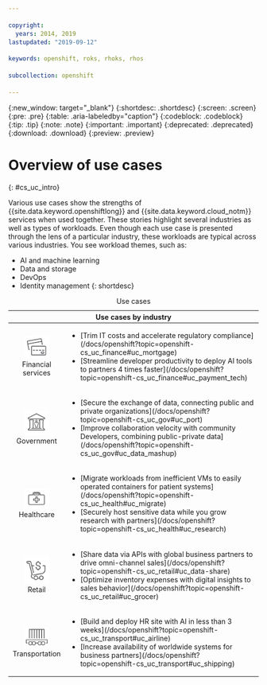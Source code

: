 ```yaml
---

copyright:
  years: 2014, 2019
lastupdated: "2019-09-12"

keywords: openshift, roks, rhoks, rhos

subcollection: openshift

---
```


{:new_window: target="_blank"}
{:shortdesc: .shortdesc}
{:screen: .screen} 
{:pre: .pre}
{:table: .aria-labeledby="caption"}
{:codeblock: .codeblock}
{:tip: .tip}
{:note: .note}
{:important: .important}
{:deprecated: .deprecated}
{:download: .download}
{:preview: .preview}

# Overview of use cases
{: #cs_uc_intro}

Various use cases show the strengths of {{site.data.keyword.openshiftlong}} and  {{site.data.keyword.cloud_notm}} services when used together. These stories highlight several industries as well as types of workloads. Even though each use case is presented through the lens of a particular industry, these workloads are typical across various industries. You see workload themes, such as: 
* AI and machine learning
* Data and storage
* DevOps
* Identity management
{: shortdesc}

<table summary="The table shows the use cases. Rows are to be read from the left to right, with icons representing each industry in column one the description in column two.">
<caption>Use cases</caption>
  <thead>
  <th colspan=2>Use cases by industry</th>
  </thead>
  <tbody>
    <tr>
    <td align="center"><img src="images/finance.svg" width="50" alt="Icon of front and back of credit card"/><br>Financial services</td>
    <td><ul>
    <li>[Trim IT costs and accelerate regulatory compliance](/docs/openshift?topic=openshift-cs_uc_finance#uc_mortgage)</li>
    <li>[Streamline developer productivity to deploy AI tools to partners 4 times faster](/docs/openshift?topic=openshift-cs_uc_finance#uc_payment_tech)</li>
    </ul></td>
     </tr>
     <tr>
     <td align="center"><img src="images/gov.svg" width="50" alt="Icon of government building with person inside"/><br>Government</td>
     <td><ul>
    <li>[Secure the exchange of data, connecting public and private organizations](/docs/openshift?topic=openshift-cs_uc_gov#uc_port)</li>
     <li>[Improve collaboration velocity with community Developers, combining public-private data](/docs/openshift?topic=openshift-cs_uc_gov#uc_data_mashup)</li></ul></td>
      </tr>
    <tr>
      <td align="center"><img src="images/health.svg" width="50" alt="Icon of medical bag"/><br>Healthcare</td>
      <td><ul>
     <li>[Migrate workloads from inefficient VMs to easily operated containers for patient systems](/docs/openshift?topic=openshift-cs_uc_health#uc_migrate)</li>
      <li>[Securely host sensitive data while you grow research with partners](/docs/openshift?topic=openshift-cs_uc_health#uc_research)</li>
      </ul></td>
      </tr>
      <tr>
         <td align="center"><img src="images/retail.svg" width="50" alt="Icon of shopping cart with currency symbol"/><br>Retail</td>
         <td><ul>
        <li>[Share data via APIs with global business partners to drive omni-channel sales](/docs/openshift?topic=openshift-cs_uc_retail#uc_data-share)</li>
         <li>[Optimize inventory expenses with digital insights to sales behavior](/docs/openshift?topic=openshift-cs_uc_retail#uc_grocer)</li>
              </ul></td>
          </tr>
      <tr>
       <td align="center"><img src="images/transport.svg" width="50" alt="Icon of railroad car with containers"/><br>Transportation</td>
           <td><ul>
          <li>[Build and deploy HR site with AI in less than 3 weeks](/docs/openshift?topic=openshift-cs_uc_transport#uc_airline)</li>
           <li>[Increase availability of worldwide systems for business partners](/docs/openshift?topic=openshift-cs_uc_transport#uc_shipping)</li></ul></td>
      </tr>
  </tbody>
  </table>

